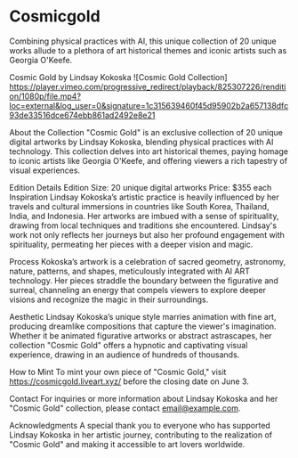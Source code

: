 # Cosmicgold
Combining physical practices with AI, this unique collection of 20 unique works allude to a plethora of art historical themes and iconic artists such as Georgia O'Keefe.

Cosmic Gold by Lindsay Kokoska
![Cosmic Gold Collection] https://player.vimeo.com/progressive_redirect/playback/825307226/rendition/1080p/file.mp4?loc=external&log_user=0&signature=1c315639460f45d95902b2a657138dfc93de33516dce674ebb861ad2492e8e21

About the Collection
"Cosmic Gold" is an exclusive collection of 20 unique digital artworks by Lindsay Kokoska, blending physical practices with AI technology. This collection delves into art historical themes, paying homage to iconic artists like Georgia O'Keefe, and offering viewers a rich tapestry of visual experiences.

Edition Details
Edition Size: 20 unique digital artworks
Price: $355 each
Inspiration
Lindsay Kokoska’s artistic practice is heavily influenced by her travels and cultural immersions in countries like South Korea, Thailand, India, and Indonesia. Her artworks are imbued with a sense of spirituality, drawing from local techniques and traditions she encountered. Lindsay's work not only reflects her journeys but also her profound engagement with spirituality, permeating her pieces with a deeper vision and magic.

Process
Kokoska’s artwork is a celebration of sacred geometry, astronomy, nature, patterns, and shapes, meticulously integrated with AI ART technology. Her pieces straddle the boundary between the figurative and surreal, channeling an energy that compels viewers to explore deeper visions and recognize the magic in their surroundings.

Aesthetic
Lindsay Kokoska’s unique style marries animation with fine art, producing dreamlike compositions that capture the viewer's imagination. Whether it be animated figurative artworks or abstract astrascapes, her collection "Cosmic Gold" offers a hypnotic and captivating visual experience, drawing in an audience of hundreds of thousands.

How to Mint
To mint your own piece of "Cosmic Gold," visit https://cosmicgold.liveart.xyz/ before the closing date on June 3.

Contact
For inquiries or more information about Lindsay Kokoska and her "Cosmic Gold" collection, please contact email@example.com.

Acknowledgments
A special thank you to everyone who has supported Lindsay Kokoska in her artistic journey, contributing to the realization of "Cosmic Gold" and making it accessible to art lovers worldwide.
